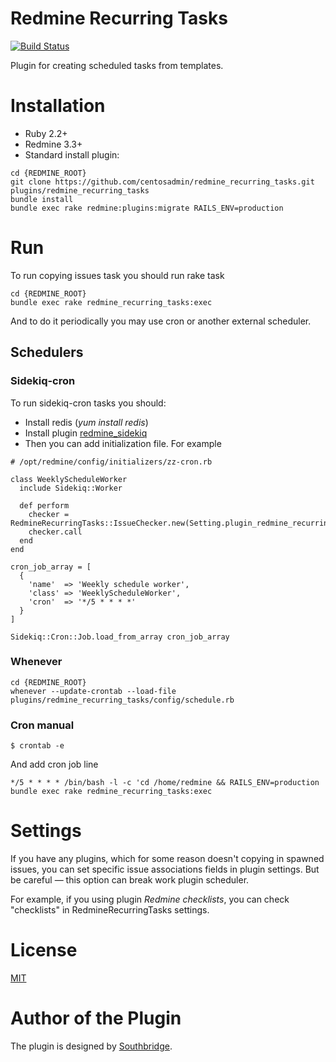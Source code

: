# Redmine Recurring Tasks

[![Build Status](https://travis-ci.org/centosadmin/redmine_recurring_tasks.svg?branch=master)](https://travis-ci.org/centosadmin/redmine_recurring_tasks)

Plugin for creating scheduled tasks from templates.

# Installation

* Ruby 2.2+
* Redmine 3.3+
* Standard install plugin:

```
cd {REDMINE_ROOT}
git clone https://github.com/centosadmin/redmine_recurring_tasks.git plugins/redmine_recurring_tasks
bundle install
bundle exec rake redmine:plugins:migrate RAILS_ENV=production
```

# Run

To run copying issues task you should run rake task

```
cd {REDMINE_ROOT}
bundle exec rake redmine_recurring_tasks:exec
```

And to do it periodically you may use cron or another external scheduler.

## Schedulers

### Sidekiq-cron

To run sidekiq-cron tasks you should:

- Install redis (*yum install redis*)
- Install plugin [redmine_sidekiq](https://github.com/ogom/redmine_sidekiq)
- Then you can add initialization file. For example

```
# /opt/redmine/config/initializers/zz-cron.rb

class WeeklyScheduleWorker
  include Sidekiq::Worker

  def perform
    checker = RedmineRecurringTasks::IssueChecker.new(Setting.plugin_redmine_recurring_tasks)
    checker.call
  end
end

cron_job_array = [
  {
    'name'  => 'Weekly schedule worker',
    'class' => 'WeeklyScheduleWorker',
    'cron'  => '*/5 * * * *'
  }
]

Sidekiq::Cron::Job.load_from_array cron_job_array
```

### Whenever

```
cd {REDMINE_ROOT}
whenever --update-crontab --load-file plugins/redmine_recurring_tasks/config/schedule.rb
```

### Cron manual

```
$ crontab -e
```

And add cron job line

```
*/5 * * * * /bin/bash -l -c 'cd /home/redmine && RAILS_ENV=production bundle exec rake redmine_recurring_tasks:exec
```

# Settings

If you have any plugins, which for some reason doesn't copying in spawned issues, you can set specific issue associations fields in plugin settings. But be careful — this option can break work plugin scheduler.

For example, if you using plugin *Redmine checklists*, you can check "checklists" in RedmineRecurringTasks settings. 

# License

[MIT](https://github.com/centosadmin/redmine_recurring_tasks/blob/master/LICENSE)

# Author of the Plugin

The plugin is designed by [Southbridge](https://southbridge.io).

